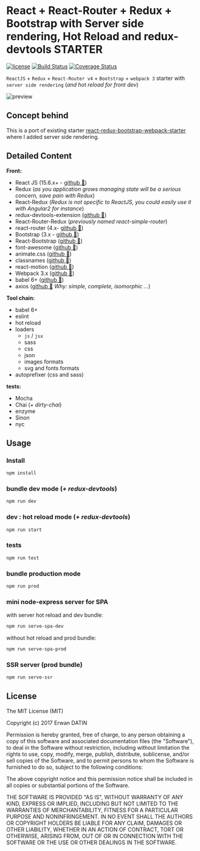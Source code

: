 React + React-Router + Redux + Bootstrap with Server side rendering, Hot Reload and redux-devtools STARTER
==========
[![license](https://img.shields.io/github/license/mashape/apistatus.svg?maxAge=2592000)](https://github.com/MacKentoch/react-redux-bootstrap-webpack-ssr-starter)
[![Build Status](https://travis-ci.org/MacKentoch/react-redux-bootstrap-webpack-ssr-starter.svg?branch=master)](https://travis-ci.org/MacKentoch/react-redux-bootstrap-webpack-ssr-starter)
[![Coverage Status](https://coveralls.io/repos/github/MacKentoch/react-redux-bootstrap-webpack-ssr-starter/badge.svg?branch=master)](https://coveralls.io/github/MacKentoch/react-redux-bootstrap-webpack-ssr-starter?branch=master)




`ReactJS` + `Redux` + `React-Router v4` + `Bootstrap` + `webpack 3` starter with `server side rendering` (*and hot reload for front dev*)

![preview](./preview/preview.png)

## Concept behind

This is a port of existing starter [react-redux-bootstrap-webpack-starter](https://github.com/MacKentoch/react-redux-bootstrap-webpack-starter#full-es2015-react--react-router--redux--bootstrap-with-hot-reload-and-redux-devtools-starter) where I added server side rendering.

## Detailed Content

**Front:**
- React JS (15.6.x+ - [github :link:](https://github.com/facebook/react))
- Redux (*as you application grows managing state will be a serious concern, save pain with Redux*)
- React-Redux (*Redux is not specific to ReactJS, you could easily use it with Angular2 for instance*)
- redux-devtools-extension ([github :link:](https://github.com/zalmoxisus/redux-devtools-extension#redux-devtools-extension))
- React-Router-Redux (*previously named react-simple-router*)
- react-router (4.x- [github :link:](https://github.com/reactjs/react-router))
- Bootstrap (3.x - [github :link:](https://github.com/twbs/bootstrap))
- React-Bootstrap ([github :link:](https://github.com/react-bootstrap/react-bootstrap))
- font-awesome ([github :link:](https://github.com/FortAwesome/Font-Awesome))
- animate.css ([github :link:](https://github.com/daneden/animate.css))
- classnames ([github :link:](https://github.com/JedWatson/classnames))
- react-motion ([github :link:](https://github.com/chenglou/react-motion))
- Webpack 3.x ([github :link:](https://github.com/webpack/webpack))
- babel 6+ ([github :link:](https://github.com/babel/babel))
- axios ([github :link:](https://github.com/mzabriskie/axios) *Why: simple, complete, isomorphic ...*)

**Tool chain:**
- babel 6+
- eslint
- hot reload
- loaders
  - `js` / `jsx`
  - sass
  - css
  - json
  - images formats
  - svg and fonts formats
- autoprefixer (css and sass)

**tests:**
- Mocha
- Chai (*+ dirty-chai*)
- enzyme
- Sinon
- nyc


## Usage

### Install

```bash
npm install
```
### bundle dev mode (*+ redux-devtools*)

```bash
npm run dev
```

### dev : hot reload mode (*+ redux-devtools*)

```bash
npm run start
```

### tests

```bash
npm run test
```

### bundle production mode


```bash
npm run prod
```

### mini node-express server for SPA

with server hot reload and dev bundle:
```bash
npm run serve-spa-dev
```

without hot reload and prod bundle:
```bash
npm run serve-spa-prod
```

### SSR server (prod bundle)

```bash
npm run serve-ssr
```


## License

The MIT License (MIT)

Copyright (c) 2017 Erwan DATIN

Permission is hereby granted, free of charge, to any person obtaining a copy of this software and associated documentation files (the "Software"), to deal in the Software without restriction, including without limitation the rights to use, copy, modify, merge, publish, distribute, sublicense, and/or sell copies of the Software, and to permit persons to whom the Software is furnished to do so, subject to the following conditions:

The above copyright notice and this permission notice shall be included in all copies or substantial portions of the Software.

THE SOFTWARE IS PROVIDED "AS IS", WITHOUT WARRANTY OF ANY KIND, EXPRESS OR IMPLIED, INCLUDING BUT NOT LIMITED TO THE WARRANTIES OF MERCHANTABILITY, FITNESS FOR A PARTICULAR PURPOSE AND NONINFRINGEMENT. IN NO EVENT SHALL THE AUTHORS OR COPYRIGHT HOLDERS BE LIABLE FOR ANY CLAIM, DAMAGES OR OTHER LIABILITY, WHETHER IN AN ACTION OF CONTRACT, TORT OR OTHERWISE, ARISING FROM, OUT OF OR IN CONNECTION WITH THE SOFTWARE OR THE USE OR OTHER DEALINGS IN THE SOFTWARE.
